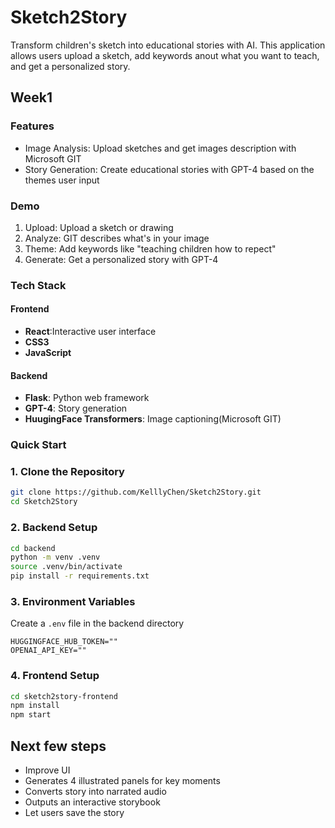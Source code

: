 # Sketch2Story
Transform children's sketch into educational stories with AI. This application allows users upload a sketch, add keywords anout what you want to teach, and get a personalized story.
## Week1
### Features
- Image Analysis: Upload sketches and get images description with Microsoft GIT
- Story Generation: Create educational stories with GPT-4 based on the themes user input
### Demo
1. Upload: Upload a sketch or drawing
2. Analyze: GIT describes what's in your image
3. Theme: Add keywords like "teaching children how to repect"
4. Generate: Get a personalized story with GPT-4

### Tech Stack
#### Frontend
- **React**:Interactive user interface
- **CSS3**
- **JavaScript**
#### Backend
- **Flask**: Python web framework
- **GPT-4**: Story generation
- **HuugingFace Transformers**: Image captioning(Microsoft GIT)

### Quick Start
### 1. Clone the Repository
```bash
git clone https://github.com/KelllyChen/Sketch2Story.git
cd Sketch2Story
```
### 2. Backend Setup
```bash
cd backend
python -m venv .venv
source .venv/bin/activate
pip install -r requirements.txt
```
### 3. Environment Variables
Create a `.env` file in the backend directory
```.env
HUGGINGFACE_HUB_TOKEN=""
OPENAI_API_KEY=""
```

### 4. Frontend Setup
```bash
cd sketch2story-frontend
npm install
npm start
```

## Next few steps
- Improve UI
- Generates 4 illustrated panels for key moments
- Converts story into narrated audio
- Outputs an interactive storybook
- Let users save the story





